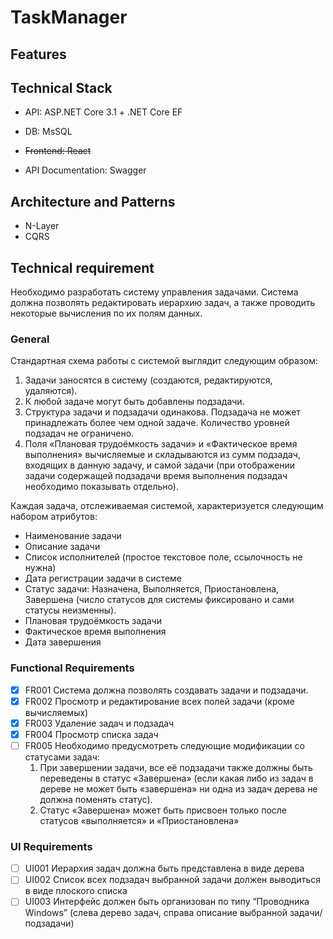 # TaskManager

## Features

## Technical Stack
* API: ASP.NET Core 3.1 + .NET Core EF
* DB: MsSQL
* ~~Frontend: React~~

* API Documentation: Swagger

## Architecture and Patterns
* N-Layer
* CQRS

## Technical requirement
Необходимо разработать систему управления задачами. Система должна позволять редактировать иерархию задач, а также проводить некоторые вычисления по их полям данных.

### General
Стандартная схема работы с системой выглядит следующим образом:
1. Задачи заносятся в систему (создаются, редактируются, удаляются).
2. К любой задаче могут быть добавлены подзадачи.
3. Структура задачи и подзадачи одинакова. Подзадача не может принадлежать более чем одной задаче. Количество уровней подзадач не ограничено.
4. Поля «Плановая трудоёмкость задачи» и «Фактическое время выполнения» вычисляемые и складываются из сумм подзадач, входящих в данную задачу, и самой задачи (при отображении задачи содержащей подзадачи время выполнения подзадач необходимо показывать отдельно).

Каждая задача, отслеживаемая системой, характеризуется следующим набором атрибутов:
* Наименование задачи
* Описание задачи
* Список исполнителей (простое текстовое поле, ссылочность не нужна)
* Дата регистрации задачи в системе
* Статус задачи: Назначена, Выполняется, Приостановлена, Завершена (число статусов для системы фиксировано и сами статусы неизменны).
* Плановая трудоёмкость задачи
* Фактическое время выполнения
* Дата завершения

### Functional Requirements
- [x] FR001 Система должна позволять создавать задачи и подзадачи.
- [x] FR002 Просмотр и редактирование всех полей задачи (кроме вычисляемых)
- [x] FR003 Удаление задач и подзадач
- [x] FR004 Просмотр списка задач
- [ ] FR005 Необходимо предусмотреть следующие модификации со статусами задач:
  1. При завершении задачи, все её подзадачи также должны быть переведены в статус «Завершена» (если какая либо из задач в дереве не может быть «завершена» ни одна из задач дерева не должна поменять статус).
  2. Статус «Завершена» может быть присвоен только после статусов «выполняется» и «Приостановлена»
  
### UI Requirements
- [ ] UI001 Иерархия задач должна быть представлена в виде дерева
- [ ] UI002 Список всех подзадач выбранной задачи должен выводиться в виде плоского списка
- [ ] UI003 Интерфейс должен быть организован по типу “Проводника Windows” (слева дерево задач, справа описание выбранной задачи/подзадачи)
